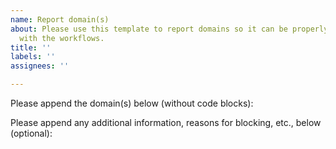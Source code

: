 ```yaml
---
name: Report domain(s)
about: Please use this template to report domains so it can be properly incorporated
  with the workflows.
title: ''
labels: ''
assignees: ''

---
```


Please append the domain(s) below (without code blocks):

Please append any additional information, reasons for blocking, etc., below (optional):
